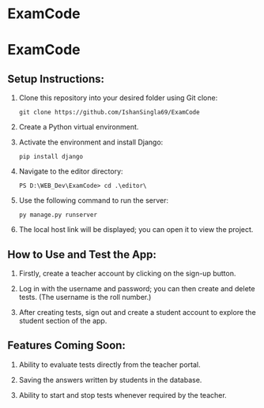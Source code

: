 # ExamCode
# ExamCode

## Setup Instructions:
1. Clone this repository into your desired folder using Git clone:
   ```
   git clone https://github.com/IshanSingla69/ExamCode
   ```

2. Create a Python virtual environment.

3. Activate the environment and install Django:

   ```
   pip install django
   ```

4. Navigate to the editor directory:

    ```
    PS D:\WEB_Dev\ExamCode> cd .\editor\
    ```

5. Use the following command to run the server:

   ```
   py manage.py runserver
   ```

6. The local host link will be displayed; you can open it to view the project.

## How to Use and Test the App:
1. Firstly, create a teacher account by clicking on the sign-up button.

2. Log in with the username and password; you can then create and delete tests. (The username is the roll number.)

3. After creating tests, sign out and create a student account to explore the student section of the app.

## Features Coming Soon:
1. Ability to evaluate tests directly from the teacher portal.

2. Saving the answers written by students in the database.

3. Ability to start and stop tests whenever required by the teacher.
